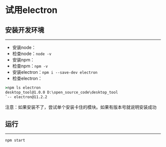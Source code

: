 # 试用electron

## 安装开发环境

---

* 安装node：
* 检查node：`node -v`
* 安装npm：
* 检查npm：`npm -v`
* 安装electron：`npm i --save-dev electron`
* 检查electron：

```cmd
>npm ls electron
desktop_tool@1.0.0 D:\open_source_code\desktop_tool
`-- electron@11.2.2
```

注意：如果安装不了，尝试单个安装卡住的模块。如果有版本号就说明安装成功


## 运行

---

`npm start`